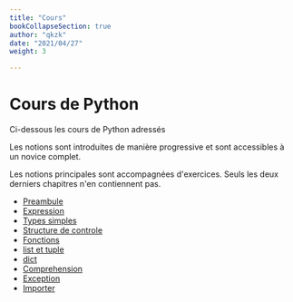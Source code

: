 ```yaml
---
title: "Cours"
bookCollapseSection: true
author: "qkzk"
date: "2021/04/27"
weight: 3

---
```


# Cours de Python

Ci-dessous les cours de Python adressés

Les notions sont introduites de manière progressive et sont accessibles à un
novice complet.

Les notions principales sont accompagnées d'exercices. Seuls les deux derniers
chapitres n'en contiennent pas.

* [Preambule](00_preambule)
* [Expression](01_expression)
* [Types simples](02_types_simples)
* [Structure de controle](03_structure_controle)
* [Fonctions](04_fonctions)
* [list et tuple](05_list_tuple)
* [dict](06_dict)
* [Comprehension](07_comprehension)
* [Exception](08_exception)
* [Importer](09_importer)


